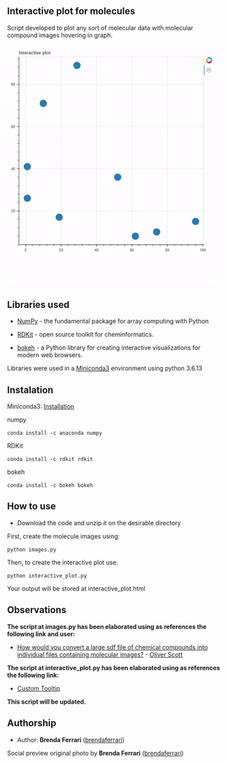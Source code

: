 ## Interactive plot for molecules

Script developed to plot any sort of molecular data with molecular compound images hovering in graph. 

<img src="resources/images/interactive_plot.gif" width="500">

## Libraries used

* [NumPy](https://numpy.org/) -  the fundamental package for array computing with Python

* [RDKit](https://www.rdkit.org/) - open source toolkit for cheminformatics.

* [bokeh](https://bokeh.org/) - a Python library for creating interactive visualizations for modern web browsers.

Libraries were used in a [Miniconda3](https://docs.conda.io/en/latest/miniconda.html) environment using python 3.6.13 

## Instalation

Miniconda3: [Installation](https://conda.io/projects/conda/en/latest/user-guide/install/index.html)

numpy
```
conda install -c anaconda numpy
```
RDKit
```
conda install -c rdkit rdkit
```
bokeh
```
conda install -c bokeh bokeh
```

## How to use

* Download the code and unzip it on the desirable directory

First, create the molecule images using:
```
python images.py
```
Then, to create the interactive plot use:
```
python interactive_plot.py
```

Your output will be stored at interactive_plot.html

## Observations

**The script at images.py has been elaborated using as references the following link and user:**

* [How would you convert a large sdf file of chemical compounds into individual files containing molecular images?](https://stackoverflow.com/questions/65823691/how-would-you-convert-a-large-sdf-file-of-chemical-compounds-into-individual-fil) - [Oliver Scott](https://stackoverflow.com/users/8720000/oliver-scott)

**The script at interactive_plot.py has been elaborated using as references the following link:**

* [Custom Tooltip](https://docs.bokeh.org/en/0.11.1/docs/user_guide/tools.html#custom-tooltip)


**This script will be updated.**

## Authorship

* Author: **Brenda Ferrari** ([brendaferrari](https://github.com/brendaferrari))

Social preview original photo by **Brenda Ferrari** ([brendaferrari](https://github.com/brendaferrari))